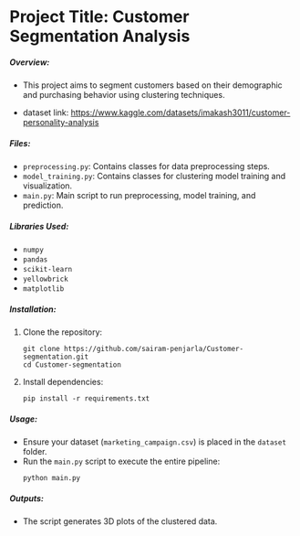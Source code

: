 # Project Title: Customer Segmentation Analysis

##### Overview:
- This project aims to segment customers based on their demographic and purchasing behavior using clustering techniques.

- dataset link: https://www.kaggle.com/datasets/imakash3011/customer-personality-analysis


##### Files:
- `preprocessing.py`: Contains classes for data preprocessing steps.
- `model_training.py`: Contains classes for clustering model training and visualization.
- `main.py`: Main script to run preprocessing, model training, and prediction.

##### Libraries Used:
- `numpy`
- `pandas`
- `scikit-learn`
- `yellowbrick`
- `matplotlib`

##### Installation:
1. Clone the repository:
   ```
   git clone https://github.com/sairam-penjarla/Customer-segmentation.git
   cd Customer-segmentation
   ```

2. Install dependencies:
   ```
   pip install -r requirements.txt
   ```

##### Usage:
- Ensure your dataset (`marketing_campaign.csv`) is placed in the `dataset` folder.
- Run the `main.py` script to execute the entire pipeline:
  ```
  python main.py
  ```

##### Outputs:
- The script generates 3D plots of the clustered data.